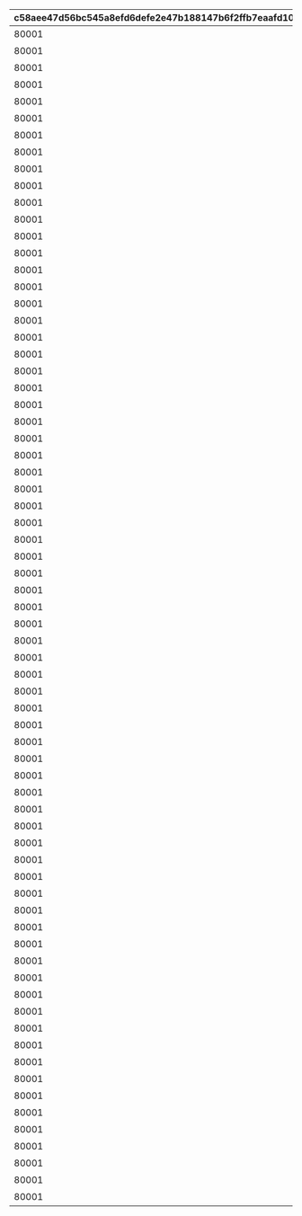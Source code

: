 |c58aee47d56bc545a8efd6defe2e47b188147b6f2ffb7eaafd10b544fe125edd|2516e6cf9d743e45390ff8aa999bab758ae5b77c45d5177be9f4808e09d8e59c|708872a98667c9d49b093210288b39bd6e9b81f08d463f90456be9804d0e67e7|6ca401c499f558d39736b32e6db9cfb232dd1cc303452b1faa7134a2a7acabb5|a088bf45941a1653b09d392a9c32ad7d34e38ea0b75893f6802c67248fbbf41b|54b1af836ccb6a4cad5910f2a58035135651a7f7849c774e5f929169b4c37e3a|ee5bc67799aa597ec87a2d6fa51580693316dac269f13de2409460515cc22951|3b5dc9d9e750d17e152ced8618cb3fd21b985adc723428142b9759f1159908cc|5c9fcb124b4f7541ea40a6da722559598a2358b1167c601eaed1723dea62239e|d96bb0fe003ae84423f05cfa3c23adb21d6df90b10d9e22b239453663fb6cfdc|56955c788981e62080a2f2308dec5487f9b7d6a1d2145caa5f79b8f899f3fafd|f769a5826f0a1b1e354ebb5d626321f3957ef5ed9fa931802e3762cf7b675835|427f8b6bc7637859e435db8a6f6f6a200ec7dee57b0af0706a612ab257fd6289|41a999bdfea7c83f3a6f9f4365bb61ee000ab528839eba4d4c8d7f149349e607|cfb97c7b00a49afa7477a98a45a030b1ed8c8860eee2bb4f835f556d42d65442|
| --- | --- | --- | --- | --- | --- | --- | --- | --- | --- | --- | --- | --- | --- | --- |
|80001|0|2015/04/01 15:00:00|603|1st Round Clear！|32001|1004110|0|スペシャルダンジョンを1回登頂しよう|1|2030/04/01 14:59:59|3200101|1|0|32001001|
|80001|0|2015/04/01 15:00:00|603|2nd Round Clear！|32001|1004110|0|スペシャルダンジョンを2回登頂しよう|2|2030/04/01 14:59:59|3200102|1|0|32001002|
|80001|0|2015/04/01 15:00:00|603|3rd Round Clear！|32001|1004110|0|スペシャルダンジョンを3回登頂しよう|3|2030/04/01 14:59:59|3200103|1|0|32001003|
|80001|0|2015/04/01 15:00:00|603|4th Round Clear！|32001|1004110|0|スペシャルダンジョンを4回登頂しよう|4|2030/04/01 14:59:59|3200104|1|0|32001004|
|80001|0|2015/04/01 15:00:00|603|CONQUEST！|32001|1004110|0|スペシャルダンジョンを5回登頂しよう|5|2030/04/01 14:59:59|3200105|1|0|32001005|
|80001|0|2015/04/01 15:00:00|603|1st Round Clear！|32002|1004110|0|スペシャルダンジョンを1回登頂しよう|1|2030/04/01 14:59:59|3200201|1|0|32001001|
|80001|0|2015/04/01 15:00:00|603|2nd Round Clear！|32002|1004110|0|スペシャルダンジョンを2回登頂しよう|2|2030/04/01 14:59:59|3200202|1|0|32001002|
|80001|0|2015/04/01 15:00:00|603|3rd Round Clear！|32002|1004110|0|スペシャルダンジョンを3回登頂しよう|3|2030/04/01 14:59:59|3200203|1|0|32001003|
|80001|0|2015/04/01 15:00:00|603|4th Round Clear！|32002|1004110|0|スペシャルダンジョンを4回登頂しよう|4|2030/04/01 14:59:59|3200204|1|0|32001004|
|80001|0|2015/04/01 15:00:00|603|CONQUEST！|32002|1004110|0|スペシャルダンジョンを5回登頂しよう|5|2030/04/01 14:59:59|3200205|1|0|32001005|
|80001|0|2015/04/01 15:00:00|603|1st Round Clear！|32003|1004110|0|スペシャルダンジョンを1回登頂しよう|1|2030/04/01 14:59:59|3200301|1|0|32001001|
|80001|0|2015/04/01 15:00:00|603|2nd Round Clear！|32003|1004110|0|スペシャルダンジョンを2回登頂しよう|2|2030/04/01 14:59:59|3200302|1|0|32001002|
|80001|0|2015/04/01 15:00:00|603|3rd Round Clear！|32003|1004110|0|スペシャルダンジョンを3回登頂しよう|3|2030/04/01 14:59:59|3200303|1|0|32001003|
|80001|0|2015/04/01 15:00:00|603|4th Round Clear！|32003|1004110|0|スペシャルダンジョンを4回登頂しよう|4|2030/04/01 14:59:59|3200304|1|0|32001004|
|80001|0|2015/04/01 15:00:00|603|CONQUEST！|32003|1004110|0|スペシャルダンジョンを5回登頂しよう|5|2030/04/01 14:59:59|3200305|1|0|32001005|
|80001|0|2015/04/01 15:00:00|603|1st Round Clear！|32004|1004110|0|スペシャルダンジョンを1回登頂しよう|1|2030/04/01 14:59:59|3200401|1|0|32001001|
|80001|0|2015/04/01 15:00:00|603|2nd Round Clear！|32004|1004110|0|スペシャルダンジョンを2回登頂しよう|2|2030/04/01 14:59:59|3200402|1|0|32001002|
|80001|0|2015/04/01 15:00:00|603|3rd Round Clear！|32004|1004110|0|スペシャルダンジョンを3回登頂しよう|3|2030/04/01 14:59:59|3200403|1|0|32001003|
|80001|0|2015/04/01 15:00:00|603|4th Round Clear！|32004|1004110|0|スペシャルダンジョンを4回登頂しよう|4|2030/04/01 14:59:59|3200404|1|0|32001004|
|80001|0|2015/04/01 15:00:00|603|CONQUEST！|32004|1004110|0|スペシャルダンジョンを5回登頂しよう|5|2030/04/01 14:59:59|3200405|1|0|32001005|
|80001|0|2015/04/01 15:00:00|603|1st Round Clear！|32005|1004110|0|スペシャルダンジョンを1回登頂しよう|1|2030/04/01 14:59:59|3200501|1|0|32001001|
|80001|0|2015/04/01 15:00:00|603|2nd Round Clear！|32005|1004110|0|スペシャルダンジョンを2回登頂しよう|2|2030/04/01 14:59:59|3200502|1|0|32001002|
|80001|0|2015/04/01 15:00:00|603|3rd Round Clear！|32005|1004110|0|スペシャルダンジョンを3回登頂しよう|3|2030/04/01 14:59:59|3200503|1|0|32001003|
|80001|0|2015/04/01 15:00:00|603|4th Round Clear！|32005|1004110|0|スペシャルダンジョンを4回登頂しよう|4|2030/04/01 14:59:59|3200504|1|0|32001004|
|80001|0|2015/04/01 15:00:00|603|CONQUEST！|32005|1004110|0|スペシャルダンジョンを5回登頂しよう|5|2030/04/01 14:59:59|3200505|1|0|32001005|
|80001|0|2015/04/01 15:00:00|603|1st Round Clear！|32006|1004110|0|スペシャルダンジョンを1回登頂しよう|1|2030/04/01 14:59:59|3200601|1|0|32001001|
|80001|0|2015/04/01 15:00:00|603|2nd Round Clear！|32006|1004110|0|スペシャルダンジョンを2回登頂しよう|2|2030/04/01 14:59:59|3200602|1|0|32001002|
|80001|0|2015/04/01 15:00:00|603|3rd Round Clear！|32006|1004110|0|スペシャルダンジョンを3回登頂しよう|3|2030/04/01 14:59:59|3200603|1|0|32001003|
|80001|0|2015/04/01 15:00:00|603|4th Round Clear！|32006|1004110|0|スペシャルダンジョンを4回登頂しよう|4|2030/04/01 14:59:59|3200604|1|0|32001004|
|80001|0|2015/04/01 15:00:00|603|CONQUEST！|32006|1004110|0|スペシャルダンジョンを5回登頂しよう|5|2030/04/01 14:59:59|3200605|1|0|32001005|
|80001|0|2015/04/01 15:00:00|603|1st Round Clear！|32007|1004110|0|スペシャルダンジョンを1回登頂しよう|1|2030/04/01 14:59:59|3200701|1|0|32001001|
|80001|0|2015/04/01 15:00:00|603|2nd Round Clear！|32007|1004110|0|スペシャルダンジョンを2回登頂しよう|2|2030/04/01 14:59:59|3200702|1|0|32001002|
|80001|0|2015/04/01 15:00:00|603|3rd Round Clear！|32007|1004110|0|スペシャルダンジョンを3回登頂しよう|3|2030/04/01 14:59:59|3200703|1|0|32001003|
|80001|0|2015/04/01 15:00:00|603|4th Round Clear！|32007|1004110|0|スペシャルダンジョンを4回登頂しよう|4|2030/04/01 14:59:59|3200704|1|0|32001004|
|80001|0|2015/04/01 15:00:00|603|CONQUEST！|32007|1004110|0|スペシャルダンジョンを5回登頂しよう|5|2030/04/01 14:59:59|3200705|1|0|32001005|
|80001|0|2015/04/01 15:00:00|603|1st Round Clear！|32008|1004110|0|スペシャルダンジョンを1回登頂しよう|1|2030/04/01 14:59:59|3200801|1|0|32001001|
|80001|0|2015/04/01 15:00:00|603|2nd Round Clear！|32008|1004110|0|スペシャルダンジョンを2回登頂しよう|2|2030/04/01 14:59:59|3200802|1|0|32001002|
|80001|0|2015/04/01 15:00:00|603|3rd Round Clear！|32008|1004110|0|スペシャルダンジョンを3回登頂しよう|3|2030/04/01 14:59:59|3200803|1|0|32001003|
|80001|0|2015/04/01 15:00:00|603|4th Round Clear！|32008|1004110|0|スペシャルダンジョンを4回登頂しよう|4|2030/04/01 14:59:59|3200804|1|0|32001004|
|80001|0|2015/04/01 15:00:00|603|CONQUEST！|32008|1004110|0|スペシャルダンジョンを5回登頂しよう|5|2030/04/01 14:59:59|3200805|1|0|32001005|
|80001|0|2015/04/01 15:00:00|603|1st Round Clear！|32009|1004110|0|スペシャルダンジョンを1回登頂しよう|1|2030/04/01 14:59:59|3200901|1|0|32001001|
|80001|0|2015/04/01 15:00:00|603|2nd Round Clear！|32009|1004110|0|スペシャルダンジョンを2回登頂しよう|2|2030/04/01 14:59:59|3200902|1|0|32001002|
|80001|0|2015/04/01 15:00:00|603|3rd Round Clear！|32009|1004110|0|スペシャルダンジョンを3回登頂しよう|3|2030/04/01 14:59:59|3200903|1|0|32001003|
|80001|0|2015/04/01 15:00:00|603|4th Round Clear！|32009|1004110|0|スペシャルダンジョンを4回登頂しよう|4|2030/04/01 14:59:59|3200904|1|0|32001004|
|80001|0|2015/04/01 15:00:00|603|CONQUEST！|32009|1004110|0|スペシャルダンジョンを5回登頂しよう|5|2030/04/01 14:59:59|3200905|1|0|32001005|
|80001|0|2015/04/01 15:00:00|603|1st Round Clear！|32010|1004110|0|スペシャルダンジョンを1回登頂しよう|1|2030/04/01 14:59:59|3201001|1|0|32001001|
|80001|0|2015/04/01 15:00:00|603|2nd Round Clear！|32010|1004110|0|スペシャルダンジョンを2回登頂しよう|2|2030/04/01 14:59:59|3201002|1|0|32001002|
|80001|0|2015/04/01 15:00:00|603|3rd Round Clear！|32010|1004110|0|スペシャルダンジョンを3回登頂しよう|3|2030/04/01 14:59:59|3201003|1|0|32001003|
|80001|0|2015/04/01 15:00:00|603|4th Round Clear！|32010|1004110|0|スペシャルダンジョンを4回登頂しよう|4|2030/04/01 14:59:59|3201004|1|0|32001004|
|80001|0|2015/04/01 15:00:00|603|CONQUEST！|32010|1004110|0|スペシャルダンジョンを5回登頂しよう|5|2030/04/01 14:59:59|3201005|1|0|32001005|
|80001|0|2015/04/01 15:00:00|603|1st Round Clear！|32011|1004110|0|スペシャルダンジョンを1回登頂しよう|1|2030/04/01 14:59:59|3201101|1|0|32001001|
|80001|0|2015/04/01 15:00:00|603|2nd Round Clear！|32011|1004110|0|スペシャルダンジョンを2回登頂しよう|2|2030/04/01 14:59:59|3201102|1|0|32001002|
|80001|0|2015/04/01 15:00:00|603|3rd Round Clear！|32011|1004110|0|スペシャルダンジョンを3回登頂しよう|3|2030/04/01 14:59:59|3201103|1|0|32001003|
|80001|0|2015/04/01 15:00:00|603|4th Round Clear！|32011|1004110|0|スペシャルダンジョンを4回登頂しよう|4|2030/04/01 14:59:59|3201104|1|0|32001004|
|80001|0|2015/04/01 15:00:00|603|CONQUEST！|32011|1004110|0|スペシャルダンジョンを5回登頂しよう|5|2030/04/01 14:59:59|3201105|1|0|32001005|
|80001|0|2015/04/01 15:00:00|603|1st Round Clear！|32012|1004110|0|スペシャルダンジョンを1回登頂しよう|1|2030/04/01 14:59:59|3201201|1|0|32001001|
|80001|0|2015/04/01 15:00:00|603|2nd Round Clear！|32012|1004110|0|スペシャルダンジョンを2回登頂しよう|2|2030/04/01 14:59:59|3201202|1|0|32001002|
|80001|0|2015/04/01 15:00:00|603|3rd Round Clear！|32012|1004110|0|スペシャルダンジョンを3回登頂しよう|3|2030/04/01 14:59:59|3201203|1|0|32001003|
|80001|0|2015/04/01 15:00:00|603|4th Round Clear！|32012|1004110|0|スペシャルダンジョンを4回登頂しよう|4|2030/04/01 14:59:59|3201204|1|0|32001004|
|80001|0|2015/04/01 15:00:00|603|CONQUEST！|32012|1004110|0|スペシャルダンジョンを5回登頂しよう|5|2030/04/01 14:59:59|3201205|1|0|32001005|
|80001|0|2015/04/01 15:00:00|603|1st Round Clear！|32013|1004110|0|スペシャルダンジョンを1回登頂しよう|1|2030/04/01 14:59:59|3201301|1|0|32001001|
|80001|0|2015/04/01 15:00:00|603|2nd Round Clear！|32013|1004110|0|スペシャルダンジョンを2回登頂しよう|2|2030/04/01 14:59:59|3201302|1|0|32001002|
|80001|0|2015/04/01 15:00:00|603|3rd Round Clear！|32013|1004110|0|スペシャルダンジョンを3回登頂しよう|3|2030/04/01 14:59:59|3201303|1|0|32001003|
|80001|0|2015/04/01 15:00:00|603|4th Round Clear！|32013|1004110|0|スペシャルダンジョンを4回登頂しよう|4|2030/04/01 14:59:59|3201304|1|0|32001004|
|80001|0|2015/04/01 15:00:00|603|CONQUEST！|32013|1004110|0|スペシャルダンジョンを5回登頂しよう|5|2030/04/01 14:59:59|3201305|1|0|32001005|
|80001|0|2015/04/01 15:00:00|603|1st Round Clear！|32014|1004110|0|スペシャルダンジョンを1回登頂しよう|1|2030/04/01 14:59:59|3201401|1|0|32001001|
|80001|0|2015/04/01 15:00:00|603|2nd Round Clear！|32014|1004110|0|スペシャルダンジョンを2回登頂しよう|2|2030/04/01 14:59:59|3201402|1|0|32001002|
|80001|0|2015/04/01 15:00:00|603|3rd Round Clear！|32014|1004110|0|スペシャルダンジョンを3回登頂しよう|3|2030/04/01 14:59:59|3201403|1|0|32001003|
|80001|0|2015/04/01 15:00:00|603|4th Round Clear！|32014|1004110|0|スペシャルダンジョンを4回登頂しよう|4|2030/04/01 14:59:59|3201404|1|0|32001004|
|80001|0|2015/04/01 15:00:00|603|CONQUEST！|32014|1004110|0|スペシャルダンジョンを5回登頂しよう|5|2030/04/01 14:59:59|3201405|1|0|32001005|